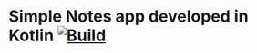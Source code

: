 # Simple Notes app developed in Kotlin [![Build](https://github.com/kostasdrakonakis/notes_app/actions/workflows/android.yml/badge.svg?branch=master)](https://github.com/kostasdrakonakis/notes_app/actions/workflows/android.yml)
